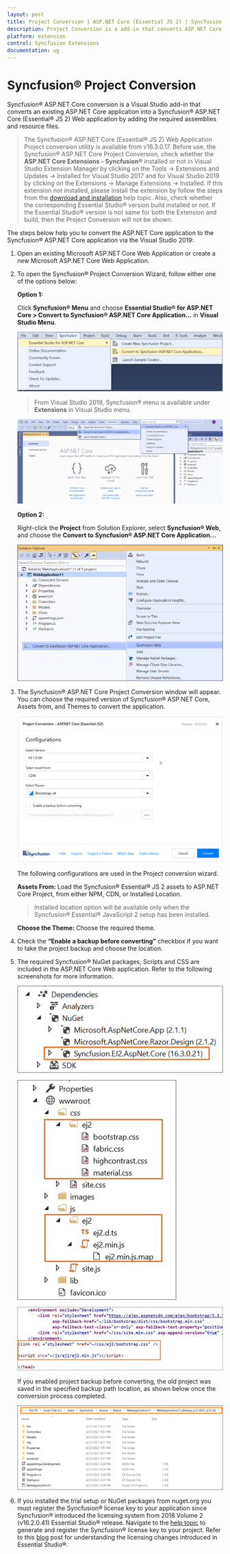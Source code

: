 ```yaml
---
layout: post
title: Project Conversion | ASP.NET Core (Essential JS 2) | Syncfusion
description: Project Conversion is a add-in that converts ASP.NET Core application into a Syncfusion ASP.NET Core application by adding required Essential JS 2 components
platform: extension
control: Syncfusion Extensions
documentation: ug
---
```


# Syncfusion® Project Conversion

Syncfusion® ASP.NET Core conversion is a Visual Studio add-in that converts an existing ASP.NET Core application into a Syncfusion® ASP.NET Core (Essential® JS 2) Web application by adding the required assemblies and resource files.

> The Syncfusion® ASP.NET Core (Essential® JS 2) Web Application Project conversion utility is available from v16.3.0.17. Before use, the Syncfusion® ASP.NET Core Project Conversion, check whether the **ASP.NET Core Extensions - Syncfusion®** installed or not in Visual Studio Extension Manager by clicking on the Tools -> Extensions and Updates -> Installed for Visual Studio 2017 and for Visual Studio 2019 by clicking on the Extensions -> Manage Extensions -> Installed. If this extension not installed, please install the extension by follow the steps from the [download and installation](https://ej2.syncfusion.com/aspnetcore/documentation/visual-studio-integration/download-and-installation) help topic. Also, check whether the corresponding Essential Studio® version build installed or not. If the Essential Studio® version is not same for both the Extension and build, then the Project Conversion will not be shown.

The steps below help you to convert the ASP.NET Core application to the Syncfusion® ASP.NET Core application via the Visual Studio 2019:

1. Open an existing Microsoft ASP.NET Core Web Application or create a new Microsoft ASP.NET Core Web Application.

2. To open the Syncfusion® Project Conversion Wizard, follow either one of the options below:

    **Option 1:**

    Click **Syncfusion® Menu** and choose **Essential Studio® for ASP.NET Core > Convert to Syncfusion® ASP.NET Core Application…** in **Visual Studio Menu**.

    ![convert project](images/convert-new-app.png)

    > From Visual Studio 2019, Syncfusion® menu is available under **Extensions** in Visual Studio menu.

    ![convert project](images/convert-new-app-2019.png)

    **Option 2:**

    Right-click the **Project** from Solution Explorer, select **Syncfusion® Web**, and choose the **Convert to Syncfusion® ASP.NET Core Application…**

    ![convert to syncfusion®](images/convert-to-syncfusion-ASpnet-core.png)

3. The Syncfusion® ASP.NET Core Project Conversion window will appear. You can choose the required version of Syncfusion® ASP.NET Core, Assets from, and Themes to convert the application.

    ![project conversion wizard](images/project-conversion-wizard.png)

    The following configurations are used in the Project conversion wizard.

    **Assets From:** Load the Syncfusion® Essential® JS 2 assets to ASP.NET Core Project, from either NPM, CDN, or Installed Location.

    > Installed location option will be available only when the Syncfusion® Essential® JavaScript 2 setup has been installed.

    **Choose the Theme:** Choose the required theme.

4. Check the **“Enable a backup before converting”** checkbox if you want to take the project backup and choose the location.

5. The required Syncfusion® NuGet packages, Scripts and CSS are included in the ASP.NET Core Web application. Refer to the following screenshots for more information.

    ![dependencies](images/dependencies.png)

    ![project structure](images/project-structure.png)

    ![css-reference](images/css-reference.png)

    If you enabled project backup before converting, the old project was saved in the specified backup path location, as shown below once the conversion process completed.

    ![BackupLocation](images/BackupLocation.png)

6. If you installed the trial setup or NuGet packages from nuget.org you must register the Syncfusion® license key to your application since Syncfusion® introduced the licensing system from 2018 Volume 2 (v16.2.0.41) Essential Studio® release. Navigate to the [help topic](https://help.syncfusion.com/common/essential-studio/licensing/overview#how-to-generate-syncfusion-license-key) to generate and register the Syncfusion® license key to your project. Refer to this [blog](https://www.syncfusion.com/blogs/post/whats-new-in-2018-volume-2.aspx) post for understanding the licensing changes introduced in Essential Studio®.